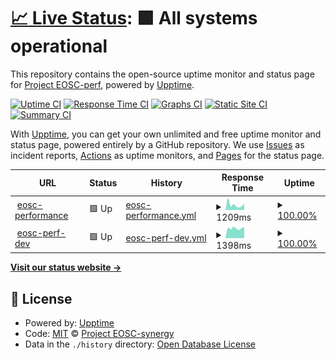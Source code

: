 # [📈 Live Status](https://perf-status.test.fedcloud.eu): <!--live status--> **🟩 All systems operational**

This repository contains the open-source uptime monitor and status page for [Project EOSC-perf](https://perf.test.fedcloud.eu), powered by [Upptime](https://github.com/upptime/upptime).

[![Uptime CI](https://github.com/EOSC-synergy/eosc-perf-status/workflows/Uptime%20CI/badge.svg)](https://github.com/EOSC-synergy/eosc-perf-status/actions?query=workflow%3A%22Uptime+CI%22)
[![Response Time CI](https://github.com/EOSC-synergy/eosc-perf-status/workflows/Response%20Time%20CI/badge.svg)](https://github.com/EOSC-synergy/eosc-perf-status/actions?query=workflow%3A%22Response+Time+CI%22)
[![Graphs CI](https://github.com/EOSC-synergy/eosc-perf-status/workflows/Graphs%20CI/badge.svg)](https://github.com/EOSC-synergy/eosc-perf-status/actions?query=workflow%3A%22Graphs+CI%22)
[![Static Site CI](https://github.com/EOSC-synergy/eosc-perf-status/workflows/Static%20Site%20CI/badge.svg)](https://github.com/EOSC-synergy/eosc-perf-status/actions?query=workflow%3A%22Static+Site+CI%22)
[![Summary CI](https://github.com/EOSC-synergy/eosc-perf-status/workflows/Summary%20CI/badge.svg)](https://github.com/EOSC-synergy/eosc-perf-status/actions?query=workflow%3A%22Summary+CI%22)

With [Upptime](https://upptime.js.org), you can get your own unlimited and free uptime monitor and status page, powered entirely by a GitHub repository. We use [Issues](https://github.com/EOSC-synergy/eosc-perf-status/issues) as incident reports, [Actions](https://github.com/EOSC-synergy/eosc-perf-status/actions) as uptime monitors, and [Pages](https://eosc-synergy.github.io/eosc-perf-status/) for the status page.

<!--start: status pages-->
<!-- This summary is generated by Upptime (https://github.com/upptime/upptime) -->
<!-- Do not edit this manually, your changes will be overwritten -->
<!-- prettier-ignore -->
| URL | Status | History | Response Time | Uptime |
| --- | ------ | ------- | ------------- | ------ |
| <img alt="" src="https://icons.duckduckgo.com/ip3/performance.services.fedcloud.eu.ico" height="13"> [eosc-performance](https://performance.services.fedcloud.eu) | 🟩 Up | [eosc-performance.yml](https://github.com/EOSC-synergy/eosc-perf-status/commits/HEAD/history/eosc-performance.yml) | <details><summary><img alt="Response time graph" src="./graphs/eosc-performance/response-time-week.png" height="20"> 1209ms</summary><br><a href="https://EOSC-synergy.github.io/eosc-perf-status/history/eosc-performance"><img alt="Response time 799" src="https://img.shields.io/endpoint?url=https%3A%2F%2Fraw.githubusercontent.com%2FEOSC-synergy%2Feosc-perf-status%2FHEAD%2Fapi%2Feosc-performance%2Fresponse-time.json"></a><br><a href="https://EOSC-synergy.github.io/eosc-perf-status/history/eosc-performance"><img alt="24-hour response time 1515" src="https://img.shields.io/endpoint?url=https%3A%2F%2Fraw.githubusercontent.com%2FEOSC-synergy%2Feosc-perf-status%2FHEAD%2Fapi%2Feosc-performance%2Fresponse-time-day.json"></a><br><a href="https://EOSC-synergy.github.io/eosc-perf-status/history/eosc-performance"><img alt="7-day response time 1209" src="https://img.shields.io/endpoint?url=https%3A%2F%2Fraw.githubusercontent.com%2FEOSC-synergy%2Feosc-perf-status%2FHEAD%2Fapi%2Feosc-performance%2Fresponse-time-week.json"></a><br><a href="https://EOSC-synergy.github.io/eosc-perf-status/history/eosc-performance"><img alt="30-day response time 865" src="https://img.shields.io/endpoint?url=https%3A%2F%2Fraw.githubusercontent.com%2FEOSC-synergy%2Feosc-perf-status%2FHEAD%2Fapi%2Feosc-performance%2Fresponse-time-month.json"></a><br><a href="https://EOSC-synergy.github.io/eosc-perf-status/history/eosc-performance"><img alt="1-year response time 786" src="https://img.shields.io/endpoint?url=https%3A%2F%2Fraw.githubusercontent.com%2FEOSC-synergy%2Feosc-perf-status%2FHEAD%2Fapi%2Feosc-performance%2Fresponse-time-year.json"></a></details> | <details><summary><a href="https://EOSC-synergy.github.io/eosc-perf-status/history/eosc-performance">100.00%</a></summary><a href="https://EOSC-synergy.github.io/eosc-perf-status/history/eosc-performance"><img alt="All-time uptime 99.73%" src="https://img.shields.io/endpoint?url=https%3A%2F%2Fraw.githubusercontent.com%2FEOSC-synergy%2Feosc-perf-status%2FHEAD%2Fapi%2Feosc-performance%2Fuptime.json"></a><br><a href="https://EOSC-synergy.github.io/eosc-perf-status/history/eosc-performance"><img alt="24-hour uptime 100.00%" src="https://img.shields.io/endpoint?url=https%3A%2F%2Fraw.githubusercontent.com%2FEOSC-synergy%2Feosc-perf-status%2FHEAD%2Fapi%2Feosc-performance%2Fuptime-day.json"></a><br><a href="https://EOSC-synergy.github.io/eosc-perf-status/history/eosc-performance"><img alt="7-day uptime 100.00%" src="https://img.shields.io/endpoint?url=https%3A%2F%2Fraw.githubusercontent.com%2FEOSC-synergy%2Feosc-perf-status%2FHEAD%2Fapi%2Feosc-performance%2Fuptime-week.json"></a><br><a href="https://EOSC-synergy.github.io/eosc-perf-status/history/eosc-performance"><img alt="30-day uptime 99.78%" src="https://img.shields.io/endpoint?url=https%3A%2F%2Fraw.githubusercontent.com%2FEOSC-synergy%2Feosc-perf-status%2FHEAD%2Fapi%2Feosc-performance%2Fuptime-month.json"></a><br><a href="https://EOSC-synergy.github.io/eosc-perf-status/history/eosc-performance"><img alt="1-year uptime 99.94%" src="https://img.shields.io/endpoint?url=https%3A%2F%2Fraw.githubusercontent.com%2FEOSC-synergy%2Feosc-perf-status%2FHEAD%2Fapi%2Feosc-performance%2Fuptime-year.json"></a></details>
| <img alt="" src="https://icons.duckduckgo.com/ip3/perf.test.fedcloud.eu.ico" height="13"> [eosc-perf-dev](https://perf.test.fedcloud.eu) | 🟩 Up | [eosc-perf-dev.yml](https://github.com/EOSC-synergy/eosc-perf-status/commits/HEAD/history/eosc-perf-dev.yml) | <details><summary><img alt="Response time graph" src="./graphs/eosc-perf-dev/response-time-week.png" height="20"> 1398ms</summary><br><a href="https://EOSC-synergy.github.io/eosc-perf-status/history/eosc-perf-dev"><img alt="Response time 1136" src="https://img.shields.io/endpoint?url=https%3A%2F%2Fraw.githubusercontent.com%2FEOSC-synergy%2Feosc-perf-status%2FHEAD%2Fapi%2Feosc-perf-dev%2Fresponse-time.json"></a><br><a href="https://EOSC-synergy.github.io/eosc-perf-status/history/eosc-perf-dev"><img alt="24-hour response time 1548" src="https://img.shields.io/endpoint?url=https%3A%2F%2Fraw.githubusercontent.com%2FEOSC-synergy%2Feosc-perf-status%2FHEAD%2Fapi%2Feosc-perf-dev%2Fresponse-time-day.json"></a><br><a href="https://EOSC-synergy.github.io/eosc-perf-status/history/eosc-perf-dev"><img alt="7-day response time 1398" src="https://img.shields.io/endpoint?url=https%3A%2F%2Fraw.githubusercontent.com%2FEOSC-synergy%2Feosc-perf-status%2FHEAD%2Fapi%2Feosc-perf-dev%2Fresponse-time-week.json"></a><br><a href="https://EOSC-synergy.github.io/eosc-perf-status/history/eosc-perf-dev"><img alt="30-day response time 1368" src="https://img.shields.io/endpoint?url=https%3A%2F%2Fraw.githubusercontent.com%2FEOSC-synergy%2Feosc-perf-status%2FHEAD%2Fapi%2Feosc-perf-dev%2Fresponse-time-month.json"></a><br><a href="https://EOSC-synergy.github.io/eosc-perf-status/history/eosc-perf-dev"><img alt="1-year response time 1137" src="https://img.shields.io/endpoint?url=https%3A%2F%2Fraw.githubusercontent.com%2FEOSC-synergy%2Feosc-perf-status%2FHEAD%2Fapi%2Feosc-perf-dev%2Fresponse-time-year.json"></a></details> | <details><summary><a href="https://EOSC-synergy.github.io/eosc-perf-status/history/eosc-perf-dev">100.00%</a></summary><a href="https://EOSC-synergy.github.io/eosc-perf-status/history/eosc-perf-dev"><img alt="All-time uptime 99.03%" src="https://img.shields.io/endpoint?url=https%3A%2F%2Fraw.githubusercontent.com%2FEOSC-synergy%2Feosc-perf-status%2FHEAD%2Fapi%2Feosc-perf-dev%2Fuptime.json"></a><br><a href="https://EOSC-synergy.github.io/eosc-perf-status/history/eosc-perf-dev"><img alt="24-hour uptime 100.00%" src="https://img.shields.io/endpoint?url=https%3A%2F%2Fraw.githubusercontent.com%2FEOSC-synergy%2Feosc-perf-status%2FHEAD%2Fapi%2Feosc-perf-dev%2Fuptime-day.json"></a><br><a href="https://EOSC-synergy.github.io/eosc-perf-status/history/eosc-perf-dev"><img alt="7-day uptime 100.00%" src="https://img.shields.io/endpoint?url=https%3A%2F%2Fraw.githubusercontent.com%2FEOSC-synergy%2Feosc-perf-status%2FHEAD%2Fapi%2Feosc-perf-dev%2Fuptime-week.json"></a><br><a href="https://EOSC-synergy.github.io/eosc-perf-status/history/eosc-perf-dev"><img alt="30-day uptime 100.00%" src="https://img.shields.io/endpoint?url=https%3A%2F%2Fraw.githubusercontent.com%2FEOSC-synergy%2Feosc-perf-status%2FHEAD%2Fapi%2Feosc-perf-dev%2Fuptime-month.json"></a><br><a href="https://EOSC-synergy.github.io/eosc-perf-status/history/eosc-perf-dev"><img alt="1-year uptime 99.41%" src="https://img.shields.io/endpoint?url=https%3A%2F%2Fraw.githubusercontent.com%2FEOSC-synergy%2Feosc-perf-status%2FHEAD%2Fapi%2Feosc-perf-dev%2Fuptime-year.json"></a></details>

<!--end: status pages-->

[**Visit our status website →**](https://eosc-synergy.github.io/eosc-perf-status/)

## 📄 License

- Powered by: [Upptime](https://github.com/upptime/upptime)
- Code: [MIT](./LICENSE) © [Project EOSC-synergy](www.eosc-synergy.eu)
- Data in the `./history` directory: [Open Database License](https://opendatacommons.org/licenses/odbl/1-0/)
